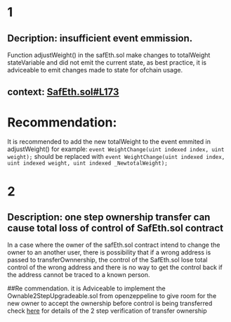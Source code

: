 # 1
## Decription: insufficient event emmission.
Function adjustWeight() in the safEth.sol make changes to totalWeight stateVariable and did not emit the current state, as best practice, it is adviceable to emit changes made to state for ofchain usage.

## context: [SafEth.sol#L173](https://github.com/code-423n4/2023-03-asymmetry/blob/44b5cd94ebedc187a08884a7f685e950e987261c/contracts/SafEth/SafEth.sol#L173)
# Recommendation:
It is recommended to add the new totalWeight to the event emmited in adjustWeight() for example:
`event WeightChange(uint indexed index, uint weight);`
 should be replaced with
`event WeightChange(uint indexed index, uint indexed weight, uint indexed _NewtotalWeight);`

# 2

## Description: one step ownership transfer can cause total loss of control of SafEth.sol contract
In a case where the owner of the safEth.sol contract intend to change the owner to an another user, there is possibility that if a wrong address is passed to transferOwnnership, the control of the SafEth.sol lose total control of the wrong address and there is no way to get the control back if the address cannot be traced to a known person.

##Re commendation.
it is Adviceable to implement the Ownable2StepUpgradeable.sol from openzeppeline to give room for the new owner to accept the ownership before control is being transferred check [here](https://github.com/OpenZeppelin/openzeppelin-contracts/blob/master/contracts/access/Ownable2Step.sol) for details of the 2 step verification of transfer ownership 